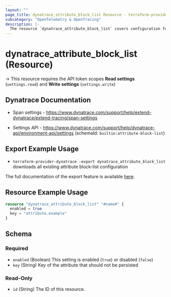 ```yaml
---
layout: ""
page_title: dynatrace_attribute_block_list Resource - terraform-provider-dynatrace"
subcategory: "OpenTelemetry & OpenTracing"
description: |-
  The resource `dynatrace_attribute_block_list` covers configuration for OpenTracing and OpenTelemetry attribute block-list
---
```


# dynatrace_attribute_block_list (Resource)

-> This resource requires the API token scopes **Read settings** (`settings.read`) and **Write settings** (`settings.write`)

## Dynatrace Documentation

- Span settings - https://www.dynatrace.com/support/help/extend-dynatrace/extend-tracing/span-settings

- Settings API - https://www.dynatrace.com/support/help/dynatrace-api/environment-api/settings (schemaId: `builtin:attribute-block-list`)

## Export Example Usage

- `terraform-provider-dynatrace -export dynatrace_attribute_block_list` downloads all existing attribute block-list configuration

The full documentation of the export feature is available [here](https://dt-url.net/h203qmc).

## Resource Example Usage

```terraform
resource "dynatrace_attribute_block_list" "#name#" {
  enabled = true
  key = "attribute.example"
}
```

<!-- schema generated by tfplugindocs -->
## Schema

### Required

- `enabled` (Boolean) This setting is enabled (`true`) or disabled (`false`)
- `key` (String) Key of the attribute that should not be persisted

### Read-Only

- `id` (String) The ID of this resource.
 